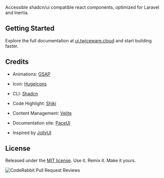 Accessible shadcn/ui compatible react components, optimized for Laravel and Inertia.

## Getting Started

Explore the full documentation at [ui.twiceware.cloud](https://ui.twiceware.cloud/) and start building faster.

## Credits

- Animations: [GSAP](https://gsap.com/)
- Icon: [HugeIcons](https://hugeicons.com?via=daspwork)
- CLI: [Shadcn](https://ui.shadcn.com/docs/cli)
- Code Highlight: [Shiki](https://shiki.style/)
- Content Management: [Velite](https://velite.js.org/)

- Documentation site: [PaceUI](https://www.paceui.com/)
- Inspired by [JollyUI](https://www.jollyui.dev)

## License

Released under the [MIT license](https://github.com/paceui/paceui/blob/main/LICENSE.md).
Use it.
Remix it.
Make it yours.

![CodeRabbit Pull Request Reviews](https://img.shields.io/coderabbit/prs/github/twiceware-cloud/ui?utm_source=oss&utm_medium=github&utm_campaign=twiceware-cloud%2Fui&labelColor=171717&color=FF570A&link=https%3A%2F%2Fcoderabbit.ai&label=CodeRabbit+Reviews)
